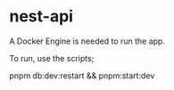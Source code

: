 # nest-api

A Docker Engine is needed to run the app.

To run, use the scripts;

pnpm db:dev:restart && pnpm:start:dev
